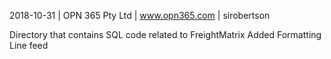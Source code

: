2018-10-31 | OPN 365 Pty Ltd | www.opn365.com | sirobertson

Directory that contains SQL code related to FreightMatrix
Added Formatting Line feed